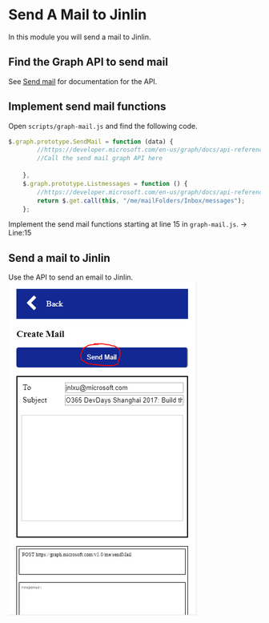 # Send A Mail to Jinlin
In this module you will send a mail to Jinlin.

## Find the Graph API to send mail
See [Send mail](https://developer.microsoft.com/en-us/graph/docs/api-reference/v1.0/api/user_sendmail) for documentation for the API.

## Implement send mail functions
Open `scripts/graph-mail.js` and find the following code.
```javascript
$.graph.prototype.SendMail = function (data) {
        //https://developer.microsoft.com/en-us/graph/docs/api-reference/v1.0/api/user_sendmail
        //Call the send mail graph API here
        
    },
    $.graph.prototype.Listmessages = function () {
        //https://developer.microsoft.com/en-us/graph/docs/api-reference/v1.0/api/user_list_messages
        return $.get.call(this, "/me/mailFolders/Inbox/messages");
    };
```
Implement the send mail functions starting at line 15 in `graph-mail.js`.
 -> Line:15
 
## Send a mail to Jinlin
Use the API to send an email to Jinlin.
![Send mail to Jinlin](imgs/sendmail.png "Send mail to Jinlin")